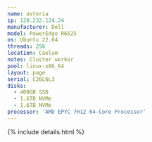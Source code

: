 ```yaml
---
name: asteria
ip: 128.232.124.24
manufacturer: Dell
model: PowerEdge R6525
os: Ubuntu 22.04
threads: 256
location: Caelum
notes: Cluster worker
pool: linux-x86_64
layout: page
serial: C26L6L3
disks:
  - 400GB SSD
  - 1.6TB NVMe
  - 1.6TB NVMe
processor: 'AMD EPYC 7H12 64-Core Processor'
---
```

{% include details.html %} 

